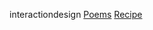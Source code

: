interactiondesign
[Poems](file:/Users/ryanrusko/Desktop/interaction%20design/Poems/index.html) 
[Recipe](file:/Users/ryanrusko/Desktop/interaction%20design/recipe/index.html) 

